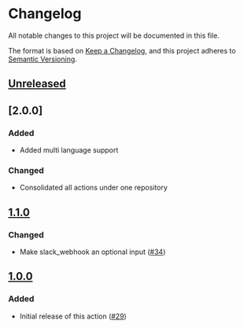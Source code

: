 # Changelog

All notable changes to this project will be documented in this file.

The format is based on [Keep a Changelog](https://keepachangelog.com/en/1.0.0/),
and this project adheres to [Semantic Versioning](https://semver.org/spec/v2.0.0.html).

## [Unreleased]

## [2.0.0]

### Added

- Added multi language support

### Changed

- Consolidated all actions under one repository

## [1.1.0]

### Changed

- Make slack_webhook an optional input ([#34](https://github.com/MetaMask/action-security-code-scanner/pull/34))

## [1.0.0]

### Added

- Initial release of this action ([#29](https://github.com/MetaMask/action-security-code-scanner/pull/29))

[Unreleased]: https://github.com/metamask/action-security-code-scanner/compare/v1.1.0...HEAD
[1.1.0]: https://github.com/metamask/action-security-code-scanner/compare/v1.0.0...v1.1.0
[1.0.0]: https://github.com/metamask/action-security-code-scanner/releases/tag/v1.0.0
